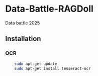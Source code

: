 # Data-Battle-RAGDoll
Data battle 2025
## Installation
### OCR 
```bash
    sudo apt-get update
    sudo apt-get install tesseract-ocr
```
